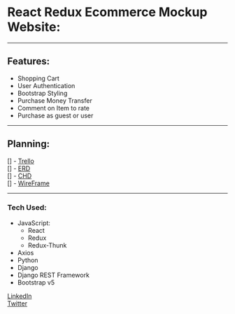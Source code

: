 # React Redux Ecommerce Mockup Website:
***      
## Features:
* Shopping Cart
* User Authentication
* Bootstrap Styling
* Purchase Money Transfer
* Comment on Item to rate
* Purchase as guest or user 
***      
## Planning: 
[] - [Trello]()      
[] - [ERD]()      
[] - [CHD]()      
[] - [WireFrame]()      
***      
### Tech Used:
* JavaScript:
    * React
    * Redux
    * Redux-Thunk
* Axios
* Python
* Django
* Django REST Framework
* Bootstrap v5

[LinkedIn](https://www.linkedin.com/in/markharmon142)      
[Twitter](http://www.twitter.com/ManicNeo142)      